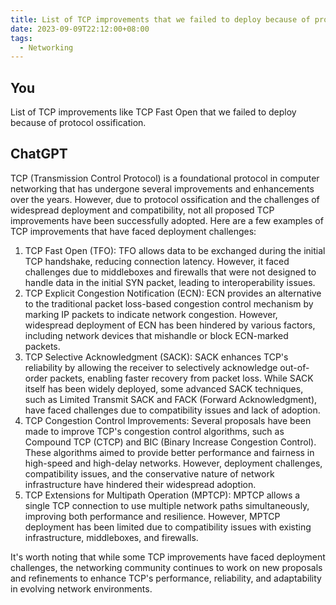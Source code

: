 ```yaml
---
title: List of TCP improvements that we failed to deploy because of protocol ossification
date: 2023-09-09T22:12:00+08:00
tags:
  - Networking
---
```

## You
List of TCP improvements like TCP Fast Open that we failed to deploy because of protocol ossification.

## ChatGPT
TCP (Transmission Control Protocol) is a foundational protocol in computer networking that has undergone several improvements and enhancements over the years. However, due to protocol ossification and the challenges of widespread deployment and compatibility, not all proposed TCP improvements have been successfully adopted. Here are a few examples of TCP improvements that have faced deployment challenges:

1. TCP Fast Open (TFO): TFO allows data to be exchanged during the initial TCP handshake, reducing connection latency. However, it faced challenges due to middleboxes and firewalls that were not designed to handle data in the initial SYN packet, leading to interoperability issues.
2. TCP Explicit Congestion Notification (ECN): ECN provides an alternative to the traditional packet loss-based congestion control mechanism by marking IP packets to indicate network congestion. However, widespread deployment of ECN has been hindered by various factors, including network devices that mishandle or block ECN-marked packets.
3. TCP Selective Acknowledgment (SACK): SACK enhances TCP's reliability by allowing the receiver to selectively acknowledge out-of-order packets, enabling faster recovery from packet loss. While SACK itself has been widely deployed, some advanced SACK techniques, such as Limited Transmit SACK and FACK (Forward Acknowledgment), have faced challenges due to compatibility issues and lack of adoption.
4. TCP Congestion Control Improvements: Several proposals have been made to improve TCP's congestion control algorithms, such as Compound TCP (CTCP) and BIC (Binary Increase Congestion Control). These algorithms aimed to provide better performance and fairness in high-speed and high-delay networks. However, deployment challenges, compatibility issues, and the conservative nature of network infrastructure have hindered their widespread adoption.
5. TCP Extensions for Multipath Operation (MPTCP): MPTCP allows a single TCP connection to use multiple network paths simultaneously, improving both performance and resilience. However, MPTCP deployment has been limited due to compatibility issues with existing infrastructure, middleboxes, and firewalls.

It's worth noting that while some TCP improvements have faced deployment challenges, the networking community continues to work on new proposals and refinements to enhance TCP's performance, reliability, and adaptability in evolving network environments.